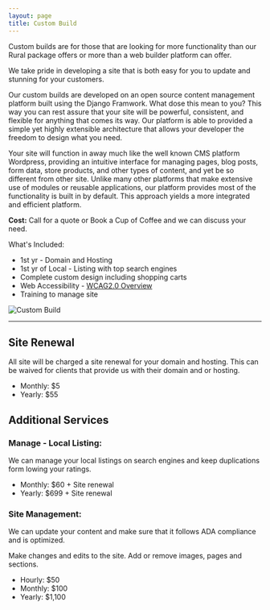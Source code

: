 ```yaml
---
layout: page
title: Custom Build
---
```


<p>Custom builds are for those that are looking for more functionality than our Rural package offers or more than a web builder platform can offer.</p>

<p>We take pride in developing a site that is both easy for you to update and stunning for your customers.</p>

<p>Our custom builds are developed on an open source content management platform built using the Django Framwork. What dose this mean to you?
This way you can rest assure that your site will be powerful, consistent, and flexible for anything that comes its way. Our platform is able to provided a simple yet highly extensible architecture that allows your developer the freedom to design what you need.</p>

<p>Your site will function in away much like the well known CMS platform Wordpress, providing an intuitive interface for managing pages, blog posts, form data, store products, and other types of content, and yet be so different from other site. Unlike many other platforms that make extensive use of modules or reusable applications, our platform provides most of the functionality is built in by default. This approach yields a more integrated and efficient platform.</p>

<p><strong>Cost:</strong> Call for a quote or Book a Cup of Coffee and we can discuss your need.

<div class="row">
<div class="col-sm-6">
<p>What's Included:</p>
<ul>
  <li>1st yr - Domain and Hosting</li>
  <li>1st yr of Local - Listing with top search engines</li>
  <li>Complete custom design including shopping carts</li>
  <li>Web Accessibility - <a href="https://www.w3.org/WAI/intro/wcag" target="blank" title="WCSG2.0 Overview">WCAG2.0 Overview</a></li>
  <li>Training to manage site</li>
</ul>
</div>
<div class="col-sm-6">
<img src="{{baseurl}}/img/portfolio/customdevelopment.png" alt="Custom Build">
</div>
</div>

<hr/>

<h2>Site Renewal</h2>
<p>All site will be charged a site renewal for your domain and hosting. This can be waived for clients that provide us with their domain and or hosting.</p>
<ul>
  <li>Monthly: $5</li>
  <li>Yearly:  $55</li>
</ul>

<h2>Additional Services</h2>

<h3>Manage - Local Listing:</h3>
<p>We can manage your local listings on search engines and keep duplications form lowing your ratings.</p>
<ul>
  <li>Monthly: $60 + Site renewal</li>
  <li>Yearly:  $699 + Site renewal</li>
</ul>

<h3>Site Management:</h3>
<p>We can update your content and make sure that it follows ADA compliance and is optimized.</p>
<p>Make changes and edits to the site. Add or remove images, pages and sections.</p>
<ul>
  <li>Hourly:  $50</li>
  <li>Monthly: $100</li>
  <li>Yearly:  $1,100</li>
</ul>

&nbsp;
